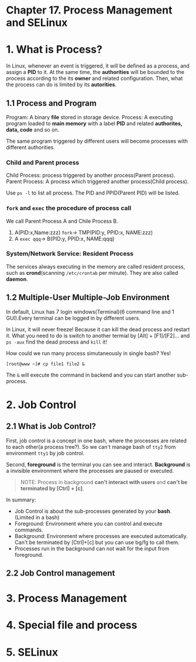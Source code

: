 # Chapter 17. Process Management and SELinux

# 1. What is Process?

In Linux, whenever an event is triggered, it will be defined as a process, and assign a **PID** to it. At the same time, the **authorities** will be bounded to the process according to the its **owner** and related configuration. Then, what the process can do is limited by its **autorities**.

## 1.1 Process and Program

Program: A binary **file** stored in storage device.
Process: A executing program loaded to **main memory** with a label **PID** and related **authorites, data, code** and so on.

The same program triggered by different users will become processes with different authorities.

### Child and Parent process

Child Process: process triggered by another process(Parent process).
Parent Process: A process which triggered another process(Child process).

Use `ps -l` to list all process.
The PID and PPID(Parent PID) will be listed.

### `fork` and `exec` the procedure of process call
We call Parent Process A and Chile Process B.
1. A(PID:x,Name:zzz)  `fork`-> TMP(PID:y, PPID:x, NAME:zzz)
2. A `exec qqq`-> B(PID:y, PPID:x, NAME:qqq)

### System/Network Service: Resident Process

The services always executing in the memory are called resident process, such as **crond**(scanning `/etc/crontab` per minute). They are also called **daemon**.

## 1.2 Multiple-User Multiple-Job Environment

In default, Linux has 7 login windows(Terminal)(6 command line and 1 GUI).Every terminal can be logged in by different users.

In Linux, it will never freeze! Because it can kill the dead process and restart it. What you need to do is switch to another termial by \[Alt\] + \[F1\]/\[F2\]... and `ps -aux` find the dead process and `kill` it!

How could we run many process simutaneously in single bash? Yes!
```
[root@www ~]# cp file1 file2 &
```
The `&` will execute the command in backend and you can start another sub-process.

# 2. Job Control

## 2.1 What is Job Control?

First, job control is a concept in one bash, where the processes are related to each other(a process tree?). So we can't manage bash of `tty2` from environment `tty1` by job control.

Second, **foreground** is the terminal you can see and interact. **Background** is a invisible environment where the processes are paused or executed.
> NOTE: Process in background **can't interact with users** and **can't be terminated by \[Ctrl\] + \[c\]**.

In summary:
- Job Control is about the sub-processes generated by your **bash**.(Limited in a bash)
- Foreground: Environment where you can control and execute commands.
- Background: Environment where processes are executed automatically. Can't be terminated by \[Ctrl\]+\[c\] but you can use bg/fg to call them.
- Processes run in the background can not wait for the input from foreground.

## 2.2 Job Control management

# 3. Process Management

# 4. Special file and process

# 5. SELinux
